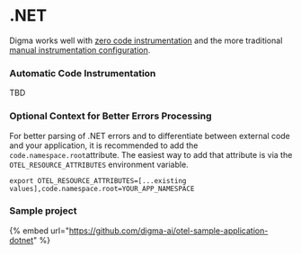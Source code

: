 # .NET

Digma works well with [zero code instrumentation](https://opentelemetry.io/docs/zero-code/net/) and the more traditional [manual instrumentation configuration](https://opentelemetry.io/docs/languages/net/instrumentation/).&#x20;

### Automatic Code Instrumentation

TBD

### Optional Context for Better Errors Processing&#x20;

For better parsing of .NET errors and to differentiate between external code and your application, it is recommended to add the `code.namespace.root`attribute. The easiest way to add that attribute is via the `OTEL_RESOURCE_ATTRIBUTES` environment variable.&#x20;

```
export OTEL_RESOURCE_ATTRIBUTES=[...existing values],code.namespace.root=YOUR_APP_NAMESPACE 
```

### Sample project

{% embed url="https://github.com/digma-ai/otel-sample-application-dotnet" %}
